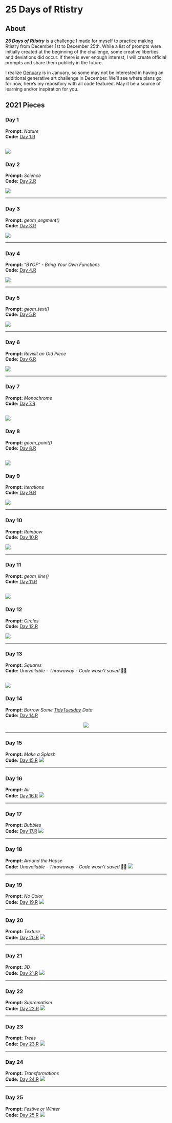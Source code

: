 25 Days of Rtistry
================

## About

***25 Days of Rtistry*** is a challenge I made for myself to practice
making Rtistry from December 1st to December 25th. While a list of
prompts were initially created at the beginning of the challenge, some
creative liberties and deviations did occur. If there is ever enough
interest, I will create official prompts and share them publicly in the
future.

I realize [Genuary](https://genuary.art) is in January, so some may not
be interested in having an additional generative art challenge in
December. We’ll see where plans go, for now, here’s my repository with
all code featured. May it be a source of learning and/or inspiration for
you.

## 2021 Pieces

### Day 1

**Prompt:** *Nature* <br> **Code:** [Day
1.R](Submissions/2021-12-01/Day%201.R)

## <img src="Submissions/2021-12-01/Mountains.PNG">

### Day 2

**Prompt:** *Science* <br> **Code:** [Day
2.R](Submissions/2021-12-02/Day%202.R)

<img src="Submissions/2021-12-02/Mito.PNG">

------------------------------------------------------------------------

### Day 3

**Prompt:** *geom\_segment()* <br> **Code:** [Day
3.R](Submissions/2021-12-03/Day%203.R)

<img src="Submissions/2021-12-03/Buildings.PNG">

------------------------------------------------------------------------

### Day 4

**Prompt:** *“BYOF” - Bring Your Own Functions* <br> **Code:** [Day
4.R](Submissions/2021-12-04/Day%204.R)

<img src="Submissions/2021-12-04/Crossover.PNG">

------------------------------------------------------------------------

### Day 5

**Prompt:** *geom\_text()* <br> **Code:** [Day
5.R](Submissions/2021-12-05/Day%205.R)

<img src="Submissions/2021-12-05/Pipe Dreams.PNG">

------------------------------------------------------------------------

### Day 6

**Prompt:** *Revisit an Old Piece* <br> **Code:** [Day
6.R](Submissions/2021-12-06/Day%206.R)

<img src="Submissions/2021-12-06/Polar City.PNG">

------------------------------------------------------------------------

### Day 7

**Prompt:** *Monochrome* <br> **Code:** [Day
7.R](Submissions/2021-12-07/Day%207.R)

## <img src="Submissions/2021-12-07/Mono Grid.jfif">

### Day 8

**Prompt:** *geom\_point()* <br> **Code:** [Day
8.R](Submissions/2021-12-08/Day%208.R)

## <img src="Submissions/2021-12-08/Sunset Bubbles.jfif">

### Day 9

**Prompt:** *Iterations* <br> **Code:** [Day
9.R](Submissions/2021-12-09/Day%209.R)

<img src="Submissions/2021-12-09/iter.png">

------------------------------------------------------------------------

### Day 10

**Prompt:** *Rainbow* <br> **Code:** [Day
10.R](Submissions/2021-12-10/Day%2010.R)

<img src="Submissions/2021-12-10/Rainbow.png">

------------------------------------------------------------------------

### Day 11

**Prompt:** *geom\_line()* <br> **Code:** [Day
11.R](Submissions/2021-12-11/Day%2011.R)

## <img src="Submissions/2021-12-11/Colorwheel.png">

### Day 12

**Prompt:** *Circles* <br> **Code:** [Day
12.R](Submissions/2021-12-12/Day%2012.R)

<img src="Submissions/2021-12-12/Fuzzy Circles.png">

------------------------------------------------------------------------

### Day 13

**Prompt:** *Squares* <br> **Code:** *Unavailable - Throwaway - Code
wasn’t saved* 🤦🏾

## <img src="Submissions/2021-12-13/square.png">

### Day 14

**Prompt:** *Borrow Some
[TidyTuesday](https://github.com/rfordatascience/tidytuesday) Data* <br>
**Code:** [Day 14.R](Submissions/2021-12-14/Day%2014.R)

<center>

<img src="Submissions/2021-12-14/Spice Pops.png">

</center>

------------------------------------------------------------------------

### Day 15

**Prompt:** *Make a Splash* <br> **Code:** [Day
15.R](Submissions/2021-12-15/Day%2015.R)
<img src="Submissions/2021-12-15/iter color.png">

------------------------------------------------------------------------

### Day 16

**Prompt:** *Air* <br> **Code:** [Day
16.R](Submissions/2021-12-16/Day%2016.R)
<img src="Submissions/2021-12-16/Air.png">

------------------------------------------------------------------------

### Day 17

**Prompt:** *Bubbles* <br> **Code:** [Day
17.R](Submissions/2021-12-17/Day%2017.R)
[![](Submissions/2021-12-17/bubbles.png)](Submissions/2021-12-17/bubbles.png)

------------------------------------------------------------------------

### Day 18

**Prompt:** *Around the House* <br> **Code:** *Unavailable - Throwaway -
Code wasn’t saved* 🤦🏾
<img src="Submissions/2021-12-18/tile bubbles.png">

------------------------------------------------------------------------

### Day 19

**Prompt:** *No Color* <br> **Code:** [Day
19.R](Submissions/2021-12-19/Day%2019.R)
<img src="Submissions/2021-12-19/desert.png">

------------------------------------------------------------------------

### Day 20

**Prompt:** *Texture* <br> **Code:** [Day
20.R](Submissions/2021-12-20/Day%2020.R)
<img src="Submissions/2021-12-20/planet.png">

------------------------------------------------------------------------

### Day 21

**Prompt:** *3D* <br> **Code:** [Day
21.R](Submissions/2021-12-21/Day%2021.R)
<img src="Submissions/2021-12-21/3d.png">

------------------------------------------------------------------------

### Day 22

**Prompt:** *Suprematism* <br> **Code:** [Day
22.R](Submissions/2021-12-22/Day%2022.R)
<img src="Submissions/2021-12-22/spiral.png">

------------------------------------------------------------------------

### Day 23

**Prompt:** *Trees* <br> **Code:** [Day
23.R](Submissions/2021-12-23/Day%2023.R)
<img src="Submissions/2021-12-23/christmas tree.png">

------------------------------------------------------------------------

### Day 24

**Prompt:** *Transformations* <br> **Code:** [Day
24.R](Submissions/2021-12-24/Day%2024.R)
<img src="Submissions/2021-12-24/dots polar.png">

------------------------------------------------------------------------

### Day 25

**Prompt:** *Festive or Winter* <br> **Code:** [Day
25.R](Submissions/2021-12-25/Day%2025.R)
<img src="Submissions/2021-12-25/grinch.png">
